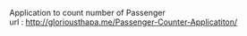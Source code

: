 Application to count number of Passenger <br>
url : http://gloriousthapa.me/Passenger-Counter-Applicatiton/
